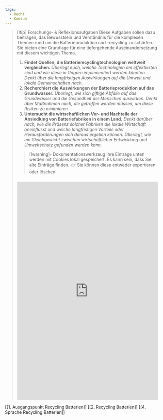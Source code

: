 ```yaml
---
tags:
  - Recht
  - Konsum
---
```

>[!tip] Forschungs- & Reflexionsaufgaben
>Diese Aufgaben sollen dazu beitragen, das Bewusstsein und Verständnis für die komplexen Themen rund um die Batterieproduktion und -recycling zu schärfen. Sie bieten eine Grundlage für eine tiefergehende Auseinandersetzung mit diesem wichtigen Thema.
>1. **Findet Quellen, die Batterierecyclingtechnologien weltweit vergleichen.**	*Überlegt euch, welche Technologien am effektivsten sind und wie diese in Ungarn implementiert werden könnten. Denkt über die langfristigen Auswirkungen auf die Umwelt und lokale Gemeinschaften nach.*
>2. **Recherchiert die Auswirkungen der Batterieproduktion auf das Grundwasser.**	*Überlegt, wie sich giftige Abfälle auf das Grundwasser und die Gesundheit der Menschen auswirken. Denkt über Maßnahmen nach, die getroffen werden müssen, um diese Risiken zu minimieren.*
>3. **Untersucht die wirtschaftlichen Vor- und Nachteile der Ansiedlung von Batteriefabriken in einem Land.**	*Denkt darüber nach, wie die Präsenz solcher Fabriken die lokale Wirtschaft beeinflusst und welche langfristigen Vorteile oder Herausforderungen sich daraus ergeben können. Überlegt, wie ein Gleichgewicht zwischen wirtschaftlicher Entwicklung und Umweltschutz gefunden werden kann.*
>   
>>[!warning]- Dokumentationswerkzeug 
>Ihre Einträge unten werden mit Cookies lokal gespeichert. Es kann sein, dass Sie alte Einträge finden. 
>👉 Sie können diese entweder exportieren oder löschen.
>#####
><iframe src="https://app.Lumi.education/api/v1/run/nYkJQz/embed" width="100%" height="720" frameborder="0" allowfullscreen="allowfullscreen" allow="geolocation *; microphone *; camera *; midi *; encrypted-media *"></iframe>

[[1. Ausgangspunkt Recycling Batterien]]
[[2. Recycling Batterien]]
[[4. Sprache Recycling Batterien]]
